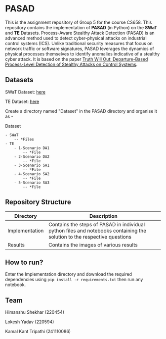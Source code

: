 # PASAD

This is the assignment repository of Group 5 for the course CS658. This repository contains the implementation of __PASAD__ (in Python) on the __SWaT__ and __TE__ Datasets. Process-Aware Stealthy Attack Detection (PASAD) is an advanced method used to detect cyber-physical attacks on industrial control systems (ICS). Unlike traditional security measures that focus on network traffic or software signatures, PASAD leverages the dynamics of physical processes themselves to identify anomalies indicative of a stealthy cyber attack. It is based on the paper [Truth Will Out: Departure-Based Process-Level Detection of Stealthy Attacks on Control Systems](https://dl.acm.org/doi/pdf/10.1145/3243734.3243781).

## Datasets

SWaT Dataset: [here](https://drive.google.com/drive/folders/1zn0DMCdSXA9b_CiaaoDzvkbwX5O4ikLn)

TE Dataset: [here](https://github.com/mikeliturbe/pasad/tree/master/data)

Create a directory named "Dataset" in the PASAD directory and organise it as -

Dataset

    - SWaT
        -- *Files
    - TE
        - 1-Scenario DA1
            -- *File
        - 2-Scenario DA2
            -- *File
        - 3-Scenario SA1
            -- *File
        - 4-Scenario SA2
            -- *File
        - 5-Scenario SA3
            -- *File

## Repository Structure

| Directory       | Description |
|-----------------|-------------|
| Implementation       | Contains the steps of PASAD in individual python files and notebooks containing the solution to the respective questions   |
| Results | Contains the images of various results  |

## How to run?

Enter the Implementation directory and download the required dependencies using ``` pip install -r requirements.txt ``` then run any notebook.

## Team

Himanshu Shekhar (220454)

Lokesh Yadav (220594)

Kamal Kant Tripathi (241110086)